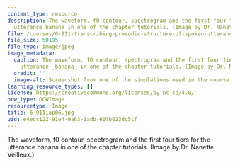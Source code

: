 ```yaml
---
content_type: resource
description: The waveform, f0 contour, spectrogram and the first four tiers for the
  utterance banana in one of the chapter tutorials. (Image by Dr. Nanette Veilleux.)
file: /courses/6-911-transcribing-prosodic-structure-of-spoken-utterances-with-tobi-january-iap-2006/e4ecc12291e49a631adb607b623dc5cf_6-911iap06.jpg
file_size: 50195
file_type: image/jpeg
image_metadata:
  caption: The waveform, f0 contour, spectrogram and the first four tiers for the
    utterance _banana_ in one of the chapter tutorials. (Image by Dr. Nanette Veilleux.)
  credit: ''
  image-alt: Screenshot from one of the simulations used in the course.
learning_resource_types: []
license: https://creativecommons.org/licenses/by-nc-sa/4.0/
ocw_type: OCWImage
resourcetype: Image
title: 6-911iap06.jpg
uid: e4ecc122-91e4-9a63-1adb-607b623dc5cf
---
```

The waveform, f0 contour, spectrogram and the first four tiers for the utterance banana in one of the chapter tutorials. (Image by Dr. Nanette Veilleux.)